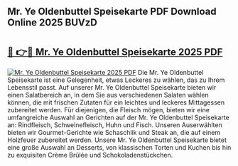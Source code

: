## Mr. Ye Oldenbuttel Speisekarte PDF Download Online 2025 BUVzD

# <h2><a href="http://gcahg1.nevu.top/?p=Mr.+Ye+Oldenbuttel+Speisekarte">🔗 👉🔴 Mr. Ye Oldenbuttel Speisekarte 2025 PDF</a></h2>

[![Mr. Ye Oldenbuttel Speisekarte 2025 PDF](https://i.imgur.com/dBaPXMq.png)](http://gcahg1.nevu.top/?p=Mr.+Ye+Oldenbuttel+Speisekarte)
Die Mr. Ye Oldenbuttel Speisekarte ist eine Gelegenheit, etwas Leckeres zu wählen, das zu Ihrem Lebensstil passt. Auf unserer Mr. Ye Oldenbuttel Speisekarte bieten wir einen Salatbereich an, in dem Sie aus verschiedenen Salaten wählen können, die mit frischen Zutaten für ein leichtes und leckeres Mittagessen zubereitet werden. Für diejenigen, die Fleisch mögen, bieten wir eine umfangreiche Auswahl an Gerichten auf der Mr. Ye Oldenbuttel Speisekarte an: Rindfleisch, Schweinefleisch, Huhn und Fisch. Unseren Auserwählten bieten wir Gourmet-Gerichte wie Schaschlik und Steak an, die auf einem Holzfeuer zubereitet werden. Unsere Mr. Ye Oldenbuttel Speisekarte bietet eine große Auswahl an Desserts, von klassischen Torten und Kuchen bis hin zu exquisiten Crème Brûlée und Schokoladenstückchen.
